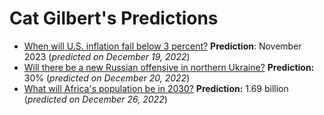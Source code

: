 # Cat Gilbert's Predictions

* [When will U.S. inflation fall below 3 percent?](prediction_inflation_december2022) 
  **Prediction**: November 2023 (*predicted on December 19, 2022*)
* [Will there be a new Russian offensive in northern Ukraine?](prediction_new_ukraine_invasion_december2022)
  **Prediction:** 30% (*predicted on December 20, 2022*)
* [What will Africa's population be in 2030?](prediction_africa_population_december2022)
  **Prediction:** 1.69 billion (*predicted on December 26, 2022*)

